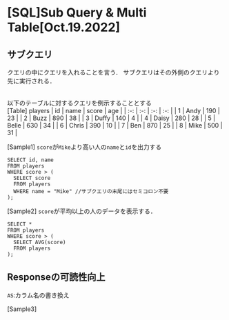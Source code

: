 # [SQL]Sub Query & Multi Table[Oct.19.2022]

## サブクエリ
クエリの中にクエリを入れることを言う．
サブクエリはその外側のクエリより先に実行される．<br><br>

以下のテーブルに対するクエリを例示することとする<br>
[Table] players
| id | name | score | age |
| :-: | :-: | :-: | :-: |
| 1 | Andy | 190 | 23 |
| 2 | Buzz | 890 | 38 |
| 3 | Duffy | 140 | 4 |
| 4 | Daisy | 280 | 28 |
| 5 | Belle | 630 | 34 |
| 6 | Chris | 390 | 10 |
| 7 | Ben | 870 | 25 |
| 8 | Mike | 500 | 31 |

[Sample1] `score`が`Mike`より高い人の`name`と`id`を出力する
```
SELECT id, name
FROM players
WHERE score > (
  SELECT score
  FROM players
  WHERE name = "Mike" //サブクエリの末尾にはセミコロン不要
);
```

[Sample2] `score`が平均以上の人のデータを表示する．
```
SELECT *
FROM players
WHERE score > (
  SELECT AVG(score)
  FROM players
);
```

## Responseの可読性向上
`AS`:カラム名の書き換え<br>

[Sample3] 